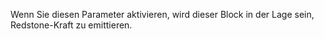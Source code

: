 Wenn Sie diesen Parameter aktivieren, wird dieser Block in der Lage sein, Redstone-Kraft zu emittieren.